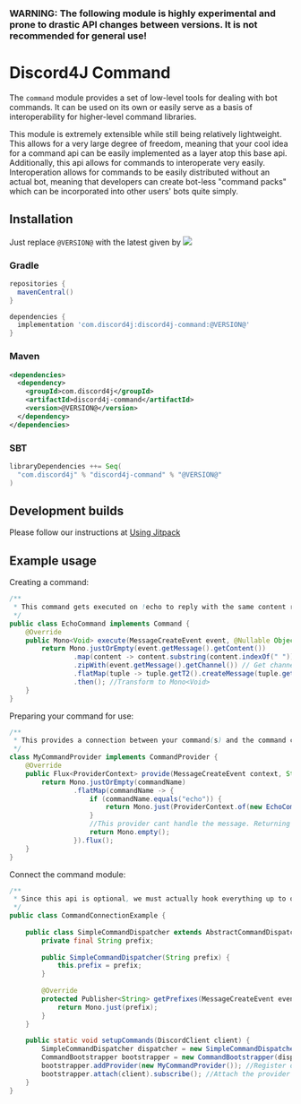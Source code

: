 ### WARNING: The following module is highly experimental and prone to drastic API changes between versions. It is not recommended for general use!

# Discord4J Command
The `command` module provides a set of low-level tools for dealing with bot commands. It can be used on its own or
easily serve as a basis of interoperability for higher-level command libraries. 

This module is extremely extensible while still being relatively lightweight. This allows for a very large degree of
freedom, meaning that your cool idea for a command api can be easily implemented as a layer atop this base api.
Additionally, this api allows for commands to interoperate very easily. Interoperation allows for commands to be easily
distributed without an actual bot, meaning that developers can create bot-less "command packs" which can be incorporated
into other users' bots quite simply.

## Installation
Just replace `@VERSION@` with the latest given by ![](https://img.shields.io/maven-central/v/com.discord4j/discord4j-command.svg?style=flat-square)
### Gradle
```groovy
repositories {
  mavenCentral()
}

dependencies {
  implementation 'com.discord4j:discord4j-command:@VERSION@'
}
```
### Maven
```xml
<dependencies>
  <dependency>
    <groupId>com.discord4j</groupId>
    <artifactId>discord4j-command</artifactId>
    <version>@VERSION@</version>
  </dependency>
</dependencies>
```

### SBT
```scala
libraryDependencies ++= Seq(
  "com.discord4j" % "discord4j-command" % "@VERSION@"
)
```

## Development builds
Please follow our instructions at [Using Jitpack](https://github.com/Discord4J/Discord4J/wiki/Using-Jitpack)

## Example usage
Creating a command:
```java
/**
 * This command gets executed on !echo to reply with the same content received.
 */
public class EchoCommand implements Command {
    @Override
    public Mono<Void> execute(MessageCreateEvent event, @Nullable Object context) { //invoked message is !echo
        return Mono.justOrEmpty(event.getMessage().getContent())
                .map(content -> content.substring(content.indexOf(" "))) //Retrieve string to reply with
                .zipWith(event.getMessage().getChannel()) // Get channel to send the reply to
                .flatMap(tuple -> tuple.getT2().createMessage(tuple.getT1())) // Reply
                .then(); //Transform to Mono<Void>
    }
}
```
Preparing your command for use:
```java
/**
 * This provides a connection between your command(s) and the command client.
 */
class MyCommandProvider implements CommandProvider {
    @Override
    public Flux<ProviderContext> provide(MessageCreateEvent context, String commandName, int startIndex, int endIndex) { //Determine which command(s) to use, if any
        return Mono.justOrEmpty(commandName)
                .flatMap(commandName -> {
                    if (commandName.equals("echo")) {
                        return Mono.just(ProviderContext.of(new EchoCommand())); //Handle message with an EchoCommand
                    }
                    //This provider cant handle the message. Returning empty() lets other providers try
                    return Mono.empty();
                }).flux();
    }
}
```
Connect the command module:
```java
/**
 * Since this api is optional, we must actually hook everything up to our DiscordClient.
 */
public class CommandConnectionExample {
    
    public class SimpleCommandDispatcher extends AbstractCommandDispatcher {
        private final String prefix;
        
        public SimpleCommandDispatcher(String prefix) {
            this.prefix = prefix;
        }
    
        @Override
        protected Publisher<String> getPrefixes(MessageCreateEvent event) {
            return Mono.just(prefix);
        }
    }
    
    public static void setupCommands(DiscordClient client) {
        SimpleCommandDispatcher dispatcher = new SimpleCommandDispatcher("!"); //Handles triggering commands using our ! prefix
        CommandBootstrapper bootstrapper = new CommandBootstrapper(dispatcher); //This mediates all internal logic for commands
        bootstrapper.addProvider(new MyCommandProvider()); //Register our command provider
        bootstrapper.attach(client).subscribe(); //Attach the provider to the client and activate it
    }
}
```
